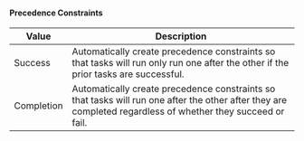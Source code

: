 #### Precedence Constraints

| Value      | Description                                                                                                                                                       |
| ---------- | ----------------------------------------------------------------------------------------------------------------------------------------------------------------- |
| Success    | Automatically create precedence constraints so that tasks will run only run one after the other if the prior tasks are successful.                                |
| Completion | Automatically create precedence constraints so that tasks will run one after the other after they are completed regardless of whether they succeed or fail. |
